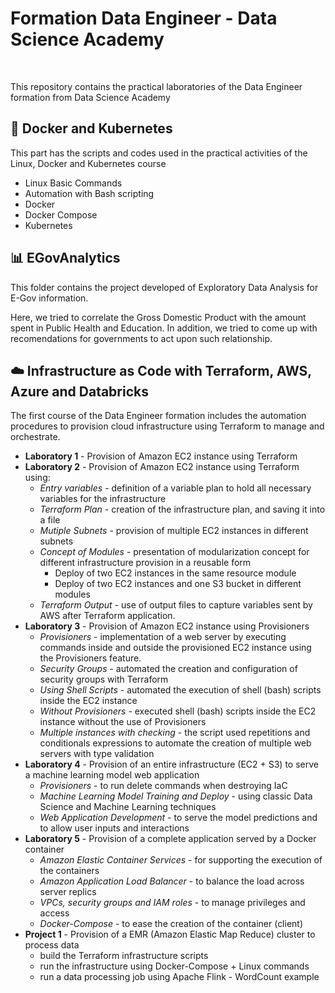 # Formation Data Engineer - Data Science Academy

<br>


This repository contains the practical laboratories of the Data Engineer formation from Data Science Academy

## 🐋 Docker and Kubernetes

This part has the scripts and codes used in the practical activities of the Linux, Docker and Kubernetes course

- Linux Basic Commands
- Automation with Bash scripting
- Docker
- Docker Compose
- Kubernetes

## 📊 EGovAnalytics

This folder contains the project developed of Exploratory Data Analysis for E-Gov information.

Here, we tried to correlate the Gross Domestic Product with the amount spent in Public Health and Education. In addition, we tried to come up with recomendations for governments to act upon such relationship.

## ☁️ Infrastructure as Code with Terraform, AWS, Azure and Databricks

The first course of the Data Engineer formation includes the automation procedures to provision cloud infrastructure using Terraform to manage and orchestrate.

- **Laboratory 1** - Provision of Amazon EC2 instance using Terraform
- **Laboratory 2** - Provision of Amazon EC2 instance using Terraform using:
    - *Entry variables* - definition of a variable plan to hold all necessary variables for the infrastructure
    - *Terraform Plan* - creation of the infrastructure plan, and saving it into a file
    - *Mutiple Subnets* - provision of multiple EC2 instances in different subnets
    - *Concept of Modules* - presentation of modularization concept for different infrastructure provision in a reusable form
        - Deploy of two EC2 instances in the same resource module
        - Deploy of two EC2 instances and one S3 bucket in different modules
    - *Terraform Output* - use of output files to capture variables sent by AWS after Terraform application.
- **Laboratory 3** - Provision of Amazon EC2 instance using Provisioners
    - *Provisioners* - implementation of a web server by executing commands inside and outside the provisioned EC2 instance using the Provisioners feature.
    - *Security Groups* - automated the creation and configuration of security groups with Terraform
    - *Using Shell Scripts* - automated the execution of shell (bash) scripts inside the EC2 instance
    - *Without Provisioners* - executed shell (bash) scripts inside the EC2 instance without the use of Provisioners
    - *Multiple instances with checking* - the script used repetitions and conditionals expressions to automate the creation of multiple web servers with type validation
- **Laboratory 4** - Provision of an entire infrastructure (EC2 + S3) to serve a machine learning model web application
    - *Provisioners* - to run delete commands when destroying IaC
    - *Machine Learning Model Training and Deploy* - using classic Data Science and Machine Learning techniques
    - *Web Application Development* - to serve the model predictions and to allow user inputs and interactions
- **Laboratory 5** - Provision of a complete application served by a Docker container
    - *Amazon Elastic Container Services* - for supporting the execution of the containers
    - *Amazon Application Load Balancer* - to balance the load across server replics
    - *VPCs, security groups and IAM roles* - to manage privileges and access
    - *Docker-Compose* - to ease the creation of the container (client)
- **Project 1** - Provision of a EMR (Amazon Elastic Map Reduce) cluster to process data
    - build the Terraform infrastructure scripts
    - run the infrastructure using Docker-Compose + Linux commands
    - run a data processing job using Apache Flink - WordCount example
